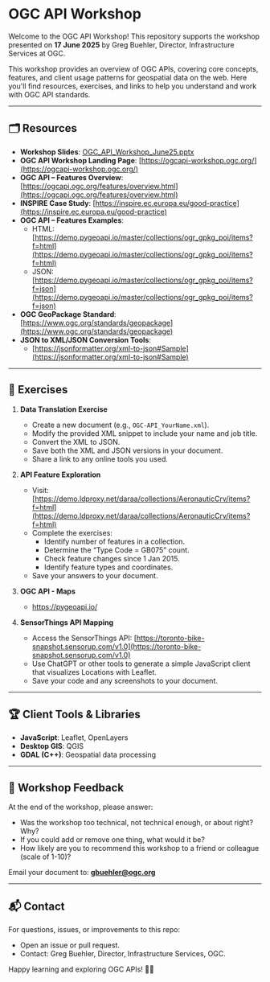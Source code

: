 # OGC API Workshop

Welcome to the OGC API Workshop! This repository supports the workshop presented on **17 June 2025** by Greg Buehler, Director, Infrastructure Services at OGC.

This workshop provides an overview of OGC APIs, covering core concepts, features, and client usage patterns for geospatial data on the web. Here you'll find resources, exercises, and links to help you understand and work with OGC API standards.

---

## 🗂️ Resources

- **Workshop Slides**: [OGC_API_Workshop_June25.pptx](./OGC_API_Workshop_June25.pptx)
- **OGC API Workshop Landing Page**: [https://ogcapi-workshop.ogc.org/](https://ogcapi-workshop.ogc.org/)
- **OGC API – Features Overview**: [https://ogcapi.ogc.org/features/overview.html](https://ogcapi.ogc.org/features/overview.html)
- **INSPIRE Case Study**: [https://inspire.ec.europa.eu/good-practice](https://inspire.ec.europa.eu/good-practice)
- **OGC API – Features Examples**: 
  - HTML: [https://demo.pygeoapi.io/master/collections/ogr_gpkg_poi/items?f=html](https://demo.pygeoapi.io/master/collections/ogr_gpkg_poi/items?f=html)
  - JSON: [https://demo.pygeoapi.io/master/collections/ogr_gpkg_poi/items?f=json](https://demo.pygeoapi.io/master/collections/ogr_gpkg_poi/items?f=json)
- **OGC GeoPackage Standard**: [https://www.ogc.org/standards/geopackage](https://www.ogc.org/standards/geopackage)
- **JSON to XML/JSON Conversion Tools**:
  - [https://jsonformatter.org/xml-to-json#Sample](https://jsonformatter.org/xml-to-json#Sample)

---

## 📝 Exercises

1. **Data Translation Exercise**
   - Create a new document (e.g., `OGC-API_YourName.xml`).
   - Modify the provided XML snippet to include your name and job title.
   - Convert the XML to JSON.
   - Save both the XML and JSON versions in your document.
   - Share a link to any online tools you used.

2. **API Feature Exploration**
   - Visit: [https://demo.ldproxy.net/daraa/collections/AeronauticCrv/items?f=html](https://demo.ldproxy.net/daraa/collections/AeronauticCrv/items?f=html)
   - Complete the exercises:
     - Identify number of features in a collection.
     - Determine the “Type Code = GB075” count.
     - Check feature changes since 1 Jan 2015.
     - Identify feature types and coordinates.
   - Save your answers to your document.

3. **OGC API - Maps**
   - https://pygeoapi.io/
      

4. **SensorThings API Mapping**
   - Access the SensorThings API: [https://toronto-bike-snapshot.sensorup.com/v1.0](https://toronto-bike-snapshot.sensorup.com/v1.0)
   - Use ChatGPT or other tools to generate a simple JavaScript client that visualizes Locations with Leaflet.
   - Save your code and any screenshots to your document.

---

## 🏆 Client Tools & Libraries

- **JavaScript**: Leaflet, OpenLayers
- **Desktop GIS**: QGIS
- **GDAL (C++)**: Geospatial data processing

---

## 📝 Workshop Feedback

At the end of the workshop, please answer:
- Was the workshop too technical, not technical enough, or about right? Why?
- If you could add or remove one thing, what would it be?
- How likely are you to recommend this workshop to a friend or colleague (scale of 1-10)?

Email your document to: **gbuehler@ogc.org**

---

## 📬 Contact

For questions, issues, or improvements to this repo:
- Open an issue or pull request.
- Contact: Greg Buehler, Director, Infrastructure Services, OGC.

Happy learning and exploring OGC APIs! 🚀🌐

